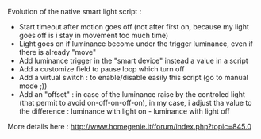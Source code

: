 Evolution of the native smart light script : 
  * Start timeout after motion goes off (not after first on, because my light goes off is i stay in movement too much time)
  * Light goes on if luminance become under the trigger luminance, even if there is already "move"
  * Add luminance trigger in the "smart device" instead a value in a script
  * Add a customize field to pause loop which turn off
  * Add a virtual switch : to enable/disable easily this script (go to manual mode ;))
  * Add an "offset" : in case of the luminance raise by the controled light (that permit to avoid on-off-on-off-on), in my case, i adjust tha value to the difference : luminance with light on - luminance with light off
  
  More details here : http://www.homegenie.it/forum/index.php?topic=845.0
